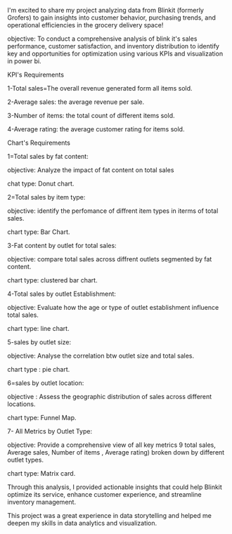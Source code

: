 I'm excited to share my  project analyzing data from Blinkit (formerly Grofers) to gain insights into customer behavior, purchasing trends, and operational efficiencies in the grocery delivery space!

objective: To conduct a comprehensive analysis of blink it's sales performance, customer satisfaction, and inventory distribution to identify key and opportunities for optimization using various KPIs and visualization in power bi.

KPI's Requirements

1-Total sales=The overall revenue generated form all items sold.

2-Average sales: the average revenue per sale.

3-Number of items: the total count of different items sold.

4-Average rating: the average customer rating for items sold.


Chart's Requirements

1=Total sales by fat content:

objective: Analyze the impact of fat content on total sales

chat type: Donut chart.

2=Total sales by item type:

objective: identify the perfomance of diffrent item types in iterms of total sales.

chart type: Bar Chart.

3-Fat content by outlet for total sales:

objective: compare total sales across diffrent outlets segmented by fat content.

chart type: clustered bar chart.

4-Total sales by outlet Establishment:

objective: Evaluate how the age or type of outlet establishment influence total sales.

chart type: line chart.

5-sales by outlet size:

objective: Analyse the correlation btw outlet size and total sales.

chart type : pie chart.

6=sales by outlet location:

objective : Assess the geographic distribution of sales across different locations.

chart type: Funnel Map.

7- All Metrics by Outlet Type:

objective: Provide a comprehensive view of all key metrics 9 total sales, Average sales, Number of items , Average rating) broken down by different outlet types.

chart type: Matrix card.

Through this analysis, I provided actionable insights that could help Blinkit optimize its service, enhance customer experience, and streamline inventory management.

 This project was a great experience in data storytelling and helped me deepen my skills in data analytics and visualization.
